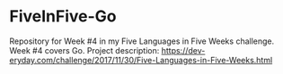# FiveInFive-Go
Repository for Week #4 in my Five Languages in Five Weeks challenge. Week #4 covers Go. Project description: https://dev-eryday.com/challenge/2017/11/30/Five-Languages-in-Five-Weeks.html
